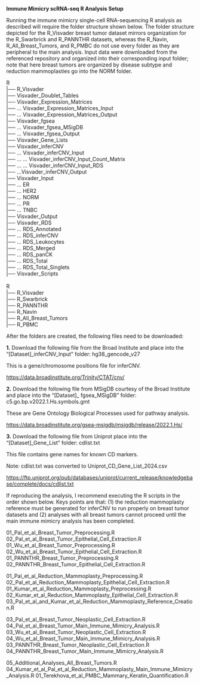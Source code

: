 **Immune Mimicry scRNA-seq R Analysis Setup**

Running the immune mimicry single-cell RNA-sequencing R analysis as described will require the folder structure shown below. The folder structure depicted for the R_Visvader breast tumor dataset mirrors organization for the R_Swarbrick and R_PANNTHR datasets, whereas the R_Navin, R_All_Breast_Tumors, and R_PMBC do not use every folder as they are peripheral to the main analysis. Input data were downloaded from the referenced repository and organized into their corresponding input folder; note that here breast tumors are organized by disease subtype and reduction mammoplasties go into the NORM folder.  

R \
|── R_Visvader  \
|── Visvader_Doublet_Tables  \
|── Visvader_Expression_Matrices  \
|── ... Visvader_Expression_Matrices_Input  \
|── ... Visvader_Expression_Matrices_Output  \
|── Visvader_fgsea  \
|── ... Visvader_fgsea_MSigDB  \
|── ... Visvader_fgsea_Output  \
|── Visvader_Gene_Lists  \
|── Visvader_inferCNV  \
|── ... Visvader_inferCNV_Input  \
|── ... ... Visvader_inferCNV_Input_Count_Matrix  \
|── ... ... Visvader_inferCNV_Input_RDS  \
|── ...Visvader_inferCNV_Output  \
|── Visvader_Input  \
|── ... ER  \
|── ... HER2  \
|── ... NORM  \
|── ... PR  \
|── ... TNBC  \
|── Visvader_Output  \
|── Visvader_RDS  \
|── ... RDS_Annotated  \
|── ... RDS_inferCNV  \
|── ... RDS_Leukocytes  \
|── ... RDS_Merged  \
|── ... RDS_panCK  \
|── ... RDS_Total  \
|── ... RDS_Total_Singlets  \
|── Visvader_Scripts \
\
R \
|── R_Visvader  \
|── R_Swarbrick  \
|── R_PANNTHR  \
|── R_Navin  \
|── R_All_Breast_Tumors  \
|── R_PBMC

After the folders are created, the following files need to be downloaded:

**1.**	Download the following file from the Broad Institute and place into the “[Dataset]_inferCNV_Input” folder: hg38_gencode_v27

This is a gene/chromosome positions file for inferCNV.

https://data.broadinstitute.org/Trinity/CTAT/cnv/

**2.**	Download the following file from MSigDB courtesy of the Broad Institute and place into the “[Dataset]_ fgsea_MSigDB” folder: c5.go.bp.v2022.1.Hs.symbols.gmt

These are Gene Ontology Biological Processes used for pathway analysis.

https://data.broadinstitute.org/gsea-msigdb/msigdb/release/2022.1.Hs/

**3.**	Download the following file from Uniprot place into the “[Dataset]_Gene_List” folder: cdlist.txt

This file contains gene names for known CD markers.

Note: cdlist.txt was converted to Uniprot_CD_Gene_List_2024.csv

https://ftp.uniprot.org/pub/databases/uniprot/current_release/knowledgebase/complete/docs/cdlist.txt

If reproducing the analysis, I recommend executing the R scripts in the order shown below. Keys points are that: (1) the reduction mammoplasty reference must be generated for inferCNV to run properly on breast tumor datasets and (2) analyses with all breast tumors cannot proceed until the main immune mimicry analysis has been completed. 

01_Pal_et_al_Breast_Tumor_Preprocessing.R
02_Pal_et_al_Breast_Tumor_Epithelial_Cell_Extraction.R
01_Wu_et_al_Breast_Tumor_Preprocessing.R
02_Wu_et_al_Breast_Tumor_Epithelial_Cell_Extraction.R
01_PANNTHR_Breast_Tumor_Preprocessing.R
02_PANNTHR_Breast_Tumor_Epithelial_Cell_Extraction.R

01_Pal_et_al_Reduction_Mammoplasty_Preprocessing.R
02_Pal_et_al_Reduction_Mammoplasty_Epithelial_Cell_Extraction.R
01_Kumar_et_al_Reduction_Mammoplasty_Preprocessing.R
02_Kumar_et_al_Reduction_Mammoplasty_Epithelial_Cell_Extraction.R
03_Pal_et_al_and_Kumar_et_al_Reduction_Mammoplasty_Reference_Creation.R

03_Pal_et_al_Breast_Tumor_Neoplastic_Cell_Extraction.R
04_Pal_et_al_Breast_Tumor_Main_Immune_Mimicry_Analysis.R
03_Wu_et_al_Breast_Tumor_Neoplastic_Cell_Extraction.R
04_Wu_et_al_Breast_Tumor_Main_Immune_Mimicry_Analysis.R
03_PANNTHR_Breast_Tumor_Neoplastic_Cell_Extraction.R
04_PANNTHR_Breast_Tumor_Main_Immune_Mimicry_Analysis.R

05_Additional_Analyses_All_Breast_Tumors.R
04_Kumar_et_al_Pal_et_al_Reduction_Mammoplasty_Main_Immune_Mimicry_Analysis.R
01_Terekhova_et_al_PMBC_Mammary_Keratin_Quantification.R
